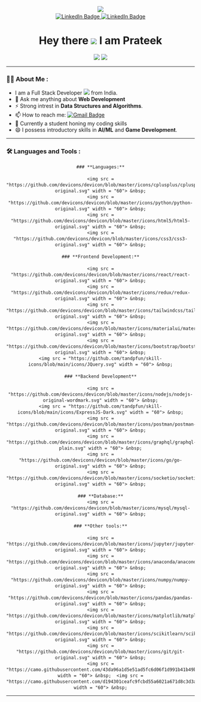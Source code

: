 <div class = "header" align = "center">
    <img src = "https://media.giphy.com/media/v1.Y2lkPTc5MGI3NjExczVqcTF0ZHRqcnlvMWtsanh5OGJ1dTkxeDBhdzR6YzQ2aDNobjFrZiZlcD12MV9naWZzX3NlYXJjaCZjdD1n/bGgsc5mWoryfgKBx1u/giphy.gif" width = 200>
  </div>
  
  <div id = "badges" align = "center">
    <a href = "https://www.linkedin.com/in/p-pratheek-0579431aa//">
      <img src = "https://img.shields.io/badge/LinkedIn-blue?logo=linkedin&logoColor=white&style=for-the-badge" alt = "LinkedIn Badge">
    </a>
    <a href = "">
      <img src = "https://img.shields.io/badge/Instagram-purple?logo=instagram&logoColor=white&style=for-the-badge" alt = "LinkedIn Badge">
    </a>
  </div>
  <!---
  <div class = "views" align = "center">
    <img src="https://komarev.com/ghpvc/?username=SahilTyagii&style=flat-square&color=blue" alt=""/>
  </div>
  --->
  <h1 align = "center">
    Hey there
    <img src="https://media.giphy.com/media/hvRJCLFzcasrR4ia7z/giphy.gif" width="30px"/>
    I am Prateek
  </h1>
  
  <div align="center">
  <!--   <img src="https://media.giphy.com/media/dWesBcTLavkZuG35MI/giphy.gif" width="600" height="300"/> -->
    <img src = "https://assets.leetcode.com/static_assets/marketing/2024-50.gif" width = 200>
    <img src = "https://assets.leetcode.com/static_assets/marketing/2024-100-new.gif" width = 200>
  </div>
  
  ---
  
  ### 👨‍💻 About Me :
  - I am a Full Stack Developer <img src="https://media.giphy.com/media/WUlplcMpOCEmTGBtBW/giphy.gif" width="30"> from India.
  - 🌱 Ask me anything about **Web Development**
  - ⚡ Strong intrest in **Data Structures and Algorithms**.
  - 📫 How to reach me: <a href = "mailto:ponnalaprateehk@gmail.com"><img src = "https://img.shields.io/badge/Gmail-red?logo=gmail&logoColor=white&style=for-the-badge" alt = "Gmail Badge" width = "60px"></a>
  - 💙 Currently a student honing my coding skills
  - 😄 I possess introductory skills in **AI/ML** and **Game Development**.
  ---
  ### 🛠️ Languages and Tools :
  
  <div align="center">
    
    ### **Languages:**
    
    <img src = "https://github.com/devicons/devicon/blob/master/icons/cplusplus/cplusplus-original.svg" width = "60"> &nbsp;
    <img src = "https://github.com/devicons/devicon/blob/master/icons/python/python-original.svg" width = "60"> &nbsp;
    <img src = "https://github.com/devicons/devicon/blob/master/icons/html5/html5-original.svg" width = "60"> &nbsp;
    <img src = "https://github.com/devicons/devicon/blob/master/icons/css3/css3-original.svg" width = "60"> &nbsp;
    
    ### **Frontend Development:**
  
    <img src = "https://github.com/devicons/devicon/blob/master/icons/react/react-original.svg" width = "60"> &nbsp;
    <img src = "https://github.com/devicons/devicon/blob/master/icons/redux/redux-original.svg" width = "60"> &nbsp;
    <img src = "https://github.com/devicons/devicon/blob/master/icons/tailwindcss/tailwindcss-original.svg" width = "60"> &nbsp;
    <img src = "https://github.com/devicons/devicon/blob/master/icons/materialui/materialui-original.svg" width = "60"> &nbsp;
    <img src = "https://github.com/devicons/devicon/blob/master/icons/bootstrap/bootstrap-original.svg" width = "60"> &nbsp;
    <img src = "https://github.com/tandpfun/skill-icons/blob/main/icons/JQuery.svg" width = "60"> &nbsp;
  
    ### **Backend Development**
    
    <img src = "https://github.com/devicons/devicon/blob/master/icons/nodejs/nodejs-original-wordmark.svg" width = "60"> &nbsp;
    <img src = "https://github.com/tandpfun/skill-icons/blob/main/icons/ExpressJS-Dark.svg" width = "60"> &nbsp;
    <img src = "https://github.com/devicons/devicon/blob/master/icons/postman/postman-original.svg" width = "60"> &nbsp;
    <img src = "https://github.com/devicons/devicon/blob/master/icons/graphql/graphql-plain.svg" width = "60"> &nbsp;
    <img src = "https://github.com/devicons/devicon/blob/master/icons/go/go-original.svg" width = "60"> &nbsp;
    <img src = "https://github.com/devicons/devicon/blob/master/icons/socketio/socketio-original.svg" width = "60"> &nbsp;
    
    ### **Database:**
    <img src = "https://github.com/devicons/devicon/blob/master/icons/mysql/mysql-original.svg" width = "60"> &nbsp;
    
    ### **Other tools:**
    
    <img src = "https://github.com/devicons/devicon/blob/master/icons/jupyter/jupyter-original.svg" width = "60"> &nbsp;
    <img src = "https://github.com/devicons/devicon/blob/master/icons/anaconda/anaconda-original.svg" width = "60"> &nbsp;
    <img src = "https://github.com/devicons/devicon/blob/master/icons/numpy/numpy-original.svg" width = "60"> &nbsp;
    <img src = "https://github.com/devicons/devicon/blob/master/icons/pandas/pandas-original.svg" width = "60"> &nbsp;
    <img src = "https://github.com/devicons/devicon/blob/master/icons/matplotlib/matplotlib-original.svg" width = "60"> &nbsp;
    <img src = "https://github.com/devicons/devicon/blob/master/icons/scikitlearn/scikitlearn-original.svg" width = "60"> &nbsp;
    <img src = "https://github.com/devicons/devicon/blob/master/icons/git/git-original.svg" width = "60"> &nbsp;
    <img src = "https://camo.githubusercontent.com/43da96a1d5e51ad5fc6d06f1d991b41b49b19357caee4d23ece59fe4d042ce8c/68747470733a2f2f7365656b6c6f676f2e636f6d2f696d616765732f472f6769746875622d6c6f676f2d324533383532343536432d7365656b6c6f676f2e636f6d2e706e67" width = "60"> &nbsp;  <img src = "https://camo.githubusercontent.com/d194301ceafc9fcbd55a6021a671d8c3d3a0fe57810b5a5126229ce1b10995c1/68747470733a2f2f75706c6f61642e77696b696d656469612e6f72672f77696b6970656469612f636f6d6d6f6e732f392f39612f56697375616c5f53747564696f5f436f64655f312e33355f69636f6e2e737667" width = "60"> &nbsp;
    
  </div>
  
  ---
  
 
